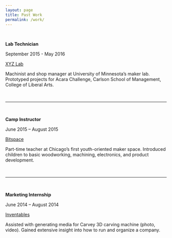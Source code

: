 ```yaml
---
layout: page
title: Past Work
permalink: /work/
---
```


<br>

**Lab Technician** 

September 2015 - May 2016

[XYZ Lab](http://umnxyzlab.blogspot.com)

Machinist and shop manager at University of Minnesota’s maker lab.
Prototyped projects for Acara Challenge, Carlson School of Management, College of Liberal Arts.

<br>

---

<br>

**Camp Instructor** 

June 2015 – August 2015

[Bitspace](http://bitspace.camp)

Part-time teacher at Chicago’s first youth-oriented maker space.
Introduced children to basic woodworking, machining, electronics, and product development.

<br>

---

<br>

**Marketing Internship** 

June 2014 – August 2014

[Inventables](http://inventables.com)

Assisted with generating media for Carvey 3D carving machine (photo, video).
Gained extensive insight into how to run and organize a company.
